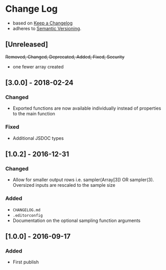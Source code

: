 <!-- markdownlint-disable MD022 MD024 MD026 MD032 MD041 -->

# Change Log

- based on [Keep a Changelog](http://keepachangelog.com/)
- adheres to [Semantic Versioning](http://semver.org/).

## [Unreleased]
~~Removed, Changed, Deprecated, Added, Fixed, Security~~
- one fewer array created

## [3.0.0] - 2018-02-24
### Changed
- Exported functions are now available individually instead of properties to the main function
### Fixed
- Additional JSDOC types

## [1.0.2] - 2016-12-31
### Changed
- Allow for smaller output rows i.e. sampler(Array[3]) OR sampler(3). Oversized inputs are rescaled to the sample size

### Added
- `CHANGELOG.md`
- `.editorconfig`
- Documentation on the optional sampling function arguments


## [1.0.0] - 2016-09-17
### Added
- First publish
